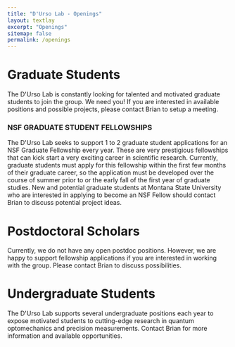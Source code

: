 ```yaml
---
title: "D'Urso Lab - Openings"
layout: textlay
excerpt: "Openings"
sitemap: false
permalink: /openings
---
```


# Graduate Students
The D'Urso Lab is constantly looking for talented and motivated graduate students to join the group.  We need you! If you are interested in available positions and possible projects, please contact Brian to setup a meeting.

### NSF GRADUATE STUDENT FELLOWSHIPS
The D'Urso Lab seeks to support 1 to 2 graduate student applications for an NSF Graduate Fellowship every year. These are very prestigious fellowships that can kick start a very exciting career in scientific research. Currently, graduate students must apply for this fellowship within the first few months of their graduate career, so the application must be developed over the course of summer prior to or the early fall of the first year of graduate studies. New and potential graduate students at Montana State University who are interested in applying to become an NSF Fellow should contact Brian to discuss potential project ideas.

# Postdoctoral Scholars
Currently, we do not have any open postdoc positions. However, we are happy to support fellowship applications if you are interested in working with the group. Please contact Brian to discuss possibilities. 

# Undergraduate Students
The D'Urso Lab supports several undergraduate positions each year to expose motivated students to cutting-edge research in quantum optomechanics and precision measurements. Contact Brian for more information and available opportunities.
